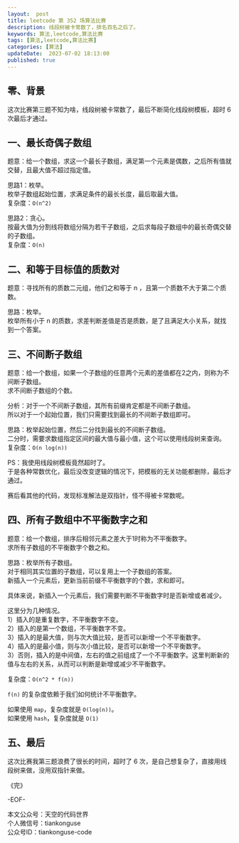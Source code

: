 ```yaml
---   
layout:  post  
title: leetcode 第 352 场算法比赛  
description: 线段树被卡常数了，排名百名之后了。          
keywords: 算法,leetcode,算法比赛  
tags: [算法,leetcode,算法比赛]    
categories: [算法]  
updateDate:  2023-07-02 18:13:00  
published: true  
---  
```



## 零、背景  


这次比赛第三题不知为啥，线段树被卡常数了，最后不断简化线段树模板，超时 6 次最后才通过。  


## 一、最长奇偶子数组  


题意：给一个数组，求这一个最长子数组，满足第一个元素是偶数，之后所有值就交替，且最大值不超过指定值。  


思路1：枚举。  
枚举子数组起始位置，求满足条件的最长长度，最后取最大值。  
复杂度：`O(n^2)`  


思路2：贪心。  
按最大值为分割线将数组分隔为若干子数组，之后求每段子数组中的最长奇偶交替的子数组。  
复杂度：`O(n)`  


## 二、和等于目标值的质数对  


题意：寻找所有的质数二元组，他们之和等于 n ，且第一个质数不大于第二个质数。  


思路：枚举。  
枚举所有小于 n 的质数，求差判断差值是否是质数，是了且满足大小关系，就找到一个答案。  


## 三、不间断子数组  


题意：给一个数组，如果一个子数组的任意两个元素的差值都在2之内，则称为不间断子数组。  
求不间断子数组的个数。  



分析：对于一个不间断子数组，其所有前缀肯定都是不间断子数组。  
所以对于一个起始位置，我们只需要找到最长的不间断子数组即可。  


思路：枚举起始位置，然后二分找到最长的不间断子数组。  
二分时，需要求数组指定区间的最大值与最小值，这个可以使用线段树来查询。  
复杂度：`O(n log(n))`  


PS：我使用线段树模板竟然超时了。  
于是各种常数优化，最后没改变逻辑的情况下，把模板的无关功能都删除，最后才通过。  


赛后看其他的代码，发现标准解法是双指针，怪不得被卡常数呢。  



## 四、所有子数组中不平衡数字之和  

题意：给一个数组，排序后相邻元素之差大于1时称为不平衡数字。  
求所有子数组的不平衡数字个数之和。  


思路：枚举所有子数组。  
对于相同其实位置的子数组，可以复用上一个子数组的答案。   
新插入一个元素后，更新当前前缀不平衡数字的个数，求和即可。  


具体来说，新插入一个元素后，我们需要判断不平衡数字时是否新增或者减少。  


这里分为几种情况。  
1）插入的是重复数字，不平衡数字不变。  
2）插入的是第一个数组，不平衡数字不变。  
3）插入的是最大值，则与次大值比较，是否可以新增一个不平衡数字。  
4）插入的是最小值，则与次小值比较，是否可以新增一个不平衡数字。  
3）否则，插入的是中间值，左右的值之前组成了一个不平衡数字。这里判断新的值与左右的关系，从而可以判断是新增或减少不平衡数字。  


复杂度：`O(n^2 * f(n))`  


`f(n)` 的复杂度依赖于我们如何统计不平衡数字。  


如果使用 `map`，复杂度就是 `O(log(n))`。  
如果使用 `hash`，复杂度就是 `O(1)`  


## 五、最后  


这次比赛我第三题浪费了很长的时间，超时了 6 次，是自己想复杂了，直接用线段树来做，没用双指针来做。  


《完》  


-EOF-  



本文公众号：天空的代码世界  
个人微信号：tiankonguse  
公众号ID：tiankonguse-code  
  

